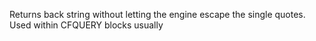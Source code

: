 Returns back string without letting the engine escape the single quotes. Used within CFQUERY blocks usually